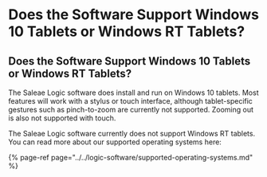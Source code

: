 # Does the Software Support Windows 10 Tablets or Windows RT Tablets?

## Does the Software Support Windows 10 Tablets or Windows RT Tablets? 

The Saleae Logic software does install and run on Windows 10 tablets. Most features will work with a stylus or touch interface, although tablet-specific gestures such as pinch-to-zoom are currently not supported. Zooming out is also not supported with touch.

The Saleae Logic software currently does not support Windows RT tablets. You can read more about our supported operating systems here:

{% page-ref page="../../logic-software/supported-operating-systems.md" %}




